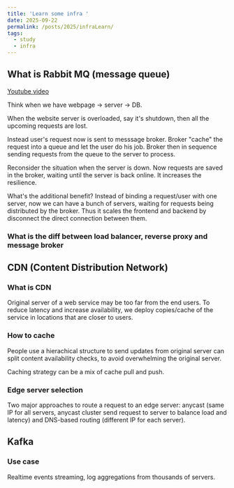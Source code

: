 ```yaml
---
title: 'Learn some infra '
date: 2025-09-22
permalink: /posts/2025/infraLearn/
tags:
  - study
  - infra
---
```


## What is Rabbit MQ (message queue)

[Youtube video](https://www.youtube.com/watch?v=bfVddTJNiAw)

Think when we have webpage -> server -> DB.

When the website server is overloaded, say it's shutdown, then all the upcoming requests are lost. 

Instead user's request now is sent to messsage broker. Broker "cache" the request into a queue and let the user do his job. Broker then in sequence sending requests from the queue to the server to process.

Reconsider the situation when the server is down. Now requests are saved in the broker, waiting until the server is back online. It increases the resilience. 

What's the additional benefit? Instead of binding a request/user with one server, now we can have a bunch of servers, waiting for requests being distributed by the broker. Thus it scales the frontend and backend by disconnect the direct connection between them.

### What is the diff between load balancer, reverse proxy and message broker

## CDN (Content Distribution Network)

### What is CDN

Original server of a web service may be too far from the end users. To reduce latency and increase availability, we deploy copies/cache of the service in locations that are closer to users. 

### How to cache

People use a hierachical structure to send updates from original server can split content availability checks, to avoid overwhelming the original server.

Caching strategy can be a mix of cache pull and push.

### Edge server selection

Two major approaches to route a request to an edge server: anycast (same IP for all servers, anycast cluster send request to server to balance load and latency) and DNS-based routing (different IP for each server).

## Kafka

### Use case

Realtime events streaming, log aggregations from thousands of servers.